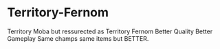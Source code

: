 # Territory-Fernom
Territory Moba but ressurected as Territory Fernom Better Quality Better Gameplay Same champs same items but BETTER.
